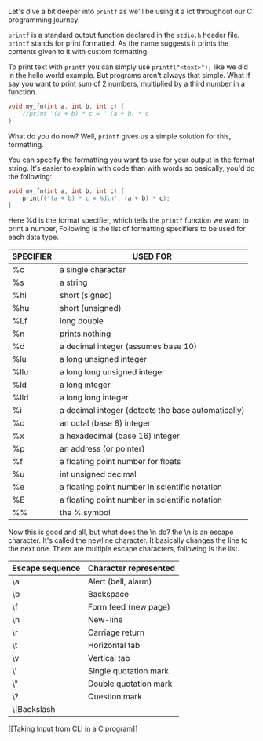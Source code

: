 Let's dive a bit deeper into `printf` as we'll be using it a lot throughout our C programming journey.

`printf` is a standard output function declared in the `stdio.h` header file. 
`printf` stands for print formatted. As the name suggests it prints the contents given to it with custom formatting.

To print text with `printf` you can simply use `printf("<text>");` like we did in the hello world example.
But programs aren't always that simple. What if say you want to print sum of 2 numbers, multiplied by a third number in a function.

```C
void my_fn(int a, int b, int c) {
	//print "(a + b) * c = " (a + b) * c
}
```

What do you do now? Well, `printf` gives us a simple solution for this, formatting.

You can specify the formatting you want to use for your output in the format string. It's easier to explain with code than with words so basically, you'd do the following:
```C
void my_fn(int a, int b, int c) {
	printf("(a + b) * c = %d\n", (a + b) * c);
}
```
Here %d is the format specifier, which tells the `printf` function we want to print a number, Following is the list of formatting specifiers to be used for each data type.

|SPECIFIER|USED FOR|
|---|---|
|%c|a single character|
|%s|a string|
|%hi|short (signed)|
|%hu|short (unsigned)|
|%Lf|long double|
|%n|prints nothing|
|%d|a decimal integer (assumes base 10)|
|%lu| a long unsigned integer|
|%llu| a long long unsigned integer|
|%ld|a long integer|
|%lld| a long long integer|
|%i|a decimal integer (detects the base automatically)|
|%o|an octal (base 8) integer|
|%x|a hexadecimal (base 16) integer|
|%p|an address (or pointer)|
|%f|a floating point number for floats|
|%u|int unsigned decimal|
|%e|a floating point number in scientific notation|
|%E|a floating point number in scientific notation|
|\%\%|the % symbol|

Now this is good and all, but what does the \\n do? the \\n is an escape character. It's called the newline character. It basically changes the line to the next one. There are multiple escape characters, following is the list.

|Escape sequence|Character represented|
|:--|:--|
|\\a|Alert (bell, alarm)|
|\\b|Backspace|
|\\f|Form feed (new page)|
|\\n|New-line|
|\\r|Carriage return|
|\\t|Horizontal tab|
|\\v|Vertical tab|
|\\\'|Single quotation mark|
|\\\"|Double quotation mark|
|\\\?|Question mark|
|\\\\|Backslash|

[[Taking Input from CLI in a C program]]